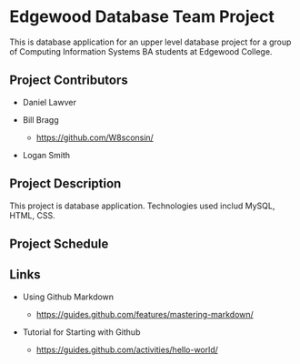 # Edgewood Database Team Project
This is database application for an upper level database project for a group of Computing Information Systems BA students at Edgewood College.

## Project Contributors
* Daniel Lawver

* Bill Bragg
  * https://github.com/W8sconsin/

* Logan Smith

## Project Description
This project is database application. Technologies used includ MySQL, HTML, CSS.

## Project Schedule

## Links
* Using Github Markdown
  * https://guides.github.com/features/mastering-markdown/
  
* Tutorial for Starting with Github
  * https://guides.github.com/activities/hello-world/
